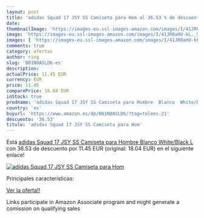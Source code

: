 ```yaml
---
layout: post
title: 'adidas Squad 17 JSY SS Camiseta para Hom al 36.53 % de descuento'
date: 
thumbnailImage: 'https://images-eu.ssl-images-amazon.com/images/I/41JR0aHU-kL._SL200_.jpg'
image: 'https://images-eu.ssl-images-amazon.com/images/I/41JR0aHU-kL._SL200_.jpg'
images: [ 'https://images-eu.ssl-images-amazon.com/images/I/41JR0aHU-kL._SL200_.jpg' ]
comments: true
category: ofertas
author: ring
slug: 'B01N0ASLD6-es'
description:
actualPrice: 11.45 EUR
currency: EUR
price: 11.45
comparePrice: 18.04 EUR
inStock: true
prodname: 'adidas Squad 17 JSY SS Camiseta para Hombre  Blanco  White/Black   L'
country: 'es'
buyurl: 'https://www.amazon.es/dp/B01N0ASLD6/?tag=tolees-21'
descuento: '36.53'
titulo: 'adidas Squad 17 JSY SS Camiseta para Hom'
---
```


Está [adidas Squad 17 JSY SS Camiseta para Hombre  Blanco  White/Black   L](https://www.amazon.es/dp/B01N0ASLD6/?tag=tolees-21) con 36.53 de descuento por 11.45 EUR (original: 18.04 EUR) en el siguiente enlace!

[![adidas Squad 17 JSY SS Camiseta para Hom](https://images-eu.ssl-images-amazon.com/images/I/41JR0aHU-kL._SL200_.jpg)](https://www.amazon.es/dp/B01N0ASLD6/?tag=tolees-21)

Principales características:


[Ver la oferta!!](https://www.amazon.es/dp/B01N0ASLD6/?tag=tolees-21)

Links participate in Amazon Associate program and might generate a comission on qualifying sales


